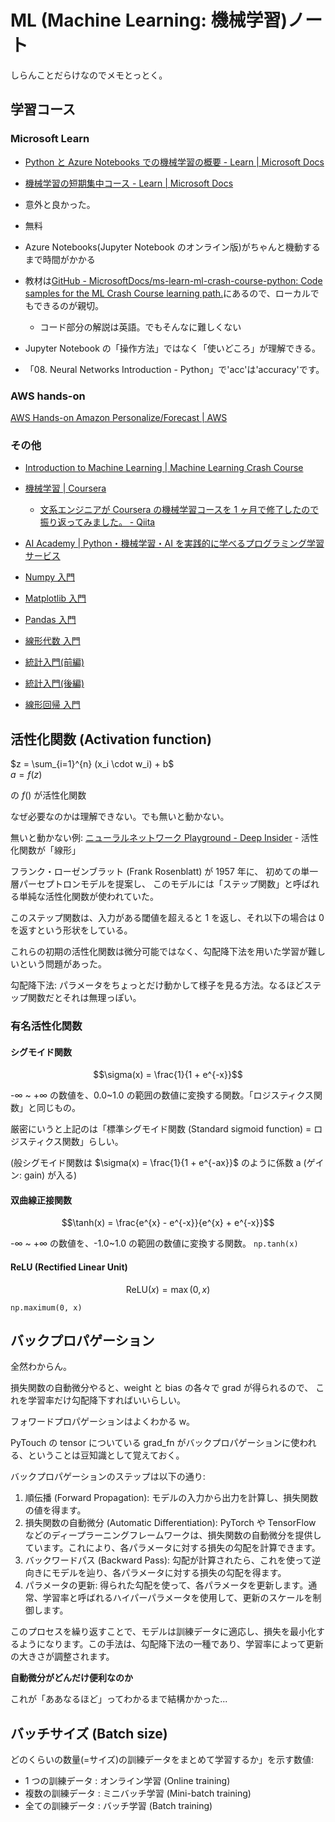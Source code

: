# ML (Machine Learning: 機械学習)ノート

しらんことだらけなのでメモとっとく。

## 学習コース

### Microsoft Learn

- [Python と Azure Notebooks での機械学習の概要 - Learn | Microsoft Docs](https://docs.microsoft.com/ja-jp/learn/paths/intro-to-ml-with-python/)
- [機械学習の短期集中コース - Learn | Microsoft Docs](https://docs.microsoft.com/ja-jp/learn/paths/ml-crash-course/)

- 意外と良かった。
- 無料
- Azure Notebooks(Jupyter Notebook のオンライン版)がちゃんと機動するまで時間がかかる
- 教材は[GitHub - MicrosoftDocs/ms-learn-ml-crash-course-python: Code samples for the ML Crash Course learning path.](https://github.com/MicrosoftDocs/ms-learn-ml-crash-course-python)にあるので、ローカルでもできるのが親切。
  - コード部分の解説は英語。でもそんなに難しくない
- Jupyter Notebook の「操作方法」ではなく「使いどころ」が理解できる。
- 「08. Neural Networks Introduction - Python」で'acc'は'accuracy'です。

### AWS hands-on

[AWS Hands-on Amazon Personalize/Forecast | AWS](https://pages.awscloud.com/event_JAPAN_Hands-on-Amazon-Personalize-Forecast-2019.html?trk=aws_introduction_page)

### その他

- [Introduction to Machine Learning | Machine Learning Crash Course](https://developers.google.com/machine-learning/crash-course/ml-intro?hl=ja)

- [機械学習 | Coursera](https://ja.coursera.org/learn/machine-learning)
  - [文系エンジニアが Coursera の機械学習コースを 1 ヶ月で修了したので振り返ってみました。 - Qiita](https://qiita.com/poly_soft/items/0f7c09470af4ad5dbd39)
- [AI Academy | Python・機械学習・AI を実践的に学べるプログラミング学習サービス](https://aiacademy.jp/)

- [Numpy 入門](https://www.codexa.net/numpy/)
- [Matplotlib 入門](https://www.codexa.net/matplotlib/)
- [Pandas 入門](https://www.codexa.net/pandas/)
- [線形代数 入門](https://www.codexa.net/linear-basics-2/)
- [統計入門(前編)](https://www.codexa.net/statistics-for-machine-learning-first/)
- [統計入門(後編)](https://www.codexa.net/statistics-for-machine-learning-second/)
- [線形回帰 入門](https://www.codexa.net/linear-regression-for-beginner/)

## 活性化関数 (Activation function)

$z = \sum_{i=1}^{n} (x_i \cdot w_i) + b$  
$a = f(z)$

の $f()$ が活性化関数

なぜ必要なのかは理解できない。でも無いと動かない。

無いと動かない例: [ニューラルネットワーク Playground - Deep Insider](https://deepinsider.github.io/playground/#activation=linear&activspacer=false&loss=mse&batchSize=10&batchFull=false&dataset=gauss&regDataset=reg-plane&learningRate=0.03&regularizationRate=0&noise=0&networkShape=4,2&seed=0.34347&showTrainData=true&showValidationData=false&showTestData=true&discretize=false&percTrainData=50&x=true&y=true&xTimesY=false&xSquared=false&ySquared=false&sinX=false&sinY=false&problem=classification&initOrigin=false&hideText=false) - 活性化関数が「線形」

フランク・ローゼンブラット (Frank Rosenblatt) が 1957 年に、
初めての単一層パーセプトロンモデルを提案し、
このモデルには「ステップ関数」と呼ばれる単純な活性化関数が使われていた。

このステップ関数は、入力がある閾値を超えると 1 を返し、それ以下の場合は 0 を返すという形状をしている。

これらの初期の活性化関数は微分可能ではなく、勾配降下法を用いた学習が難しいという問題があった。

勾配降下法: パラメータをちょっとだけ動かして様子を見る方法。なるほどステップ関数だとそれは無理っぽい。

### 有名活性化関数

#### シグモイド関数

$$\sigma(x) = \frac{1}{1 + e^{-x}}$$

-∞ ~ +∞ の数値を、0.0~1.0 の範囲の数値に変換する関数。「ロジスティクス関数」と同じもの。

厳密にいうと上記のは「標準シグモイド関数 (Standard sigmoid function) =
ロジスティクス関数」らしい。

(般シグモイド関数は
$\sigma(x) = \frac{1}{1 + e^{-ax}}$
のように係数 a (ゲイン: gain) が入る)

#### 双曲線正接関数

$$\tanh(x) = \frac{e^{x} - e^{-x}}{e^{x} + e^{-x}}$$

-∞ ~ +∞ の数値を、-1.0~1.0 の範囲の数値に変換する関数。 `np.tanh(x)`

#### ReLU (Rectified Linear Unit)

$$\text{ReLU}(x) = \max(0, x)$$

`np.maximum(0, x)`

## バックプロパゲーション

全然わからん。

損失関数の自動微分やると、weight と bias の各々で grad が得られるので、
これを学習率だけ勾配降下すればいいらしい。

フォワードプロパゲーションはよくわかる w。

PyTouch の tensor についている grad_fn がバックプロパゲーションに使われる、ということは豆知識として覚えておく。

バックプロパゲーションのステップは以下の通り:

1. 順伝播 (Forward Propagation): モデルの入力から出力を計算し、損失関数の値を得ます。
2. 損失関数の自動微分 (Automatic Differentiation): PyTorch や TensorFlow などのディープラーニングフレームワークは、損失関数の自動微分を提供しています。これにより、各パラメータに対する損失の勾配を計算できます。
3. バックワードパス (Backward Pass): 勾配が計算されたら、これを使って逆向きにモデルを辿り、各パラメータに対する損失の勾配を得ます。
4. パラメータの更新: 得られた勾配を使って、各パラメータを更新します。通常、学習率と呼ばれるハイパーパラメータを使用して、更新のスケールを制御します。

このプロセスを繰り返すことで、モデルは訓練データに適応し、損失を最小化するようになります。この手法は、勾配降下法の一種であり、学習率によって更新の大きさが調整されます。

**自動微分がどんだけ便利なのか**

これが「ああなるほど」ってわかるまで結構かかった...

## バッチサイズ (Batch size)

どのくらいの数量(=サイズ)の訓練データをまとめて学習するか」を示す数値:

- 1 つの訓練データ : オンライン学習 (Online training)
- 複数の訓練データ : ミニバッチ学習 (Mini-batch training)
- 全ての訓練データ : バッチ学習 (Batch training)
